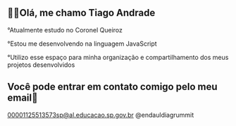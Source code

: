## 👋👋Olá, me chamo Tiago Andrade
°Atualmente estudo no Coronel Queiroz

°Estou me desenvolvendo na linguagem JavaScript

°Utilizo esse espaço para minha organização e compartilhamento dos meus projetos desenvolvidos

## Você pode entrar em contato comigo pelo meu email📱
00001125513573sp@al.educacao.sp.gov.br
@endauldiagrummit
